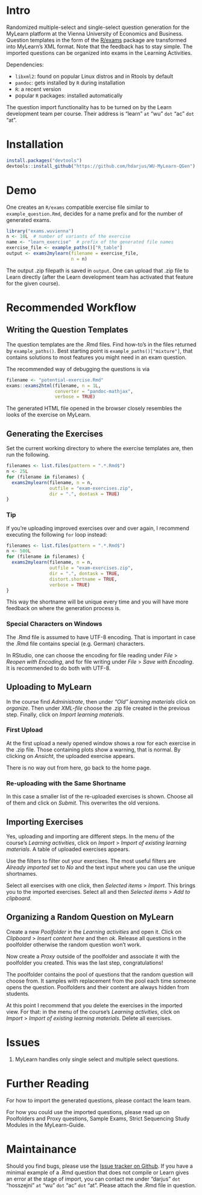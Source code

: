# Intro

Randomized multiple-select and single-select question generation for the
MyLearn platform at the Vienna University of Economics and Business.
Question templates in the form of the [R/exams](http://www.r-exams.org/)
package are transformed into MyLearn’s XML format. Note that the
feedback has to stay simple. The imported questions can be organized
into exams in the Learning Activities.

Dependencies:

  - `libxml2`: found on popular Linux distros and in Rtools by default
  - `pandoc`: gets installed by `R` during installation
  - `R`: a recent version
  - popular `R` packages: installed automatically

The question import functionality has to be turned on by the Learn
development team per course. Their address is “learn” `at` “wu” `dot`
“ac” `dot` “at”.

# Installation

``` r
install.packages("devtools")
devtools::install_github("https://github.com/hdarjus/WU-MyLearn-QGen")
```

# Demo

One creates an `R/exams` compatible exercise file similar to
`example_question.Rmd`, decides for a name prefix and for the number of
generated exams.

``` r
library("exams.wuvienna")
n <- 10L  # number of variants of the exercise
name <- "learn_exercise"  # prefix of the generated file names
exercise_file <- example_paths()["R_table"]
output <- exams2mylearn(filename = exercise_file,
                        n = n)
```

The output .zip filepath is saved in `output`. One can upload that .zip
file to Learn directly (after the Learn development team has activated
that feature for the given course).

# Recommended Workflow

## Writing the Question Templates

The question templates are the .Rmd files. Find how-to’s in the files
returned by `example_paths()`. Best starting point is
`example_paths()["mixture"]`, that contains solutions to most features
you might need in an exam question.

The recommended way of debugging the questions is via

``` r
filename <- "potential-exercise.Rmd"
exams::exams2html(filename, n = 1L,
                  converter = "pandoc-mathjax",
                  verbose = TRUE)
```

The generated HTML file opened in the browser closely resembles the
looks of the exercise on MyLearn.

## Generating the Exercises

Set the current working directory to where the exercise templates are,
then run the following.

``` r
filenames <- list.files(pattern = ".*.Rmd$")
n <- 25L
for (filename in filenames) {
  exams2mylearn(filename, n = n,
                outfile = "exam-exercises.zip",
                dir = ".", dontask = TRUE)
}
```

### Tip

If you’re uploading improved exercises over and over again, I recommend
executing the following `for` loop instead:

``` r
filenames <- list.files(pattern = ".*.Rmd$")
n <- 500L
for (filename in filenames) {
  exams2mylearn(filename, n = n,
                outfile = "exam-exercises.zip",
                dir = ".", dontask = TRUE,
                distort.shortname = TRUE,
                verbose = TRUE)
}
```

This way the shortname will be unique every time and you will have more
feedback on where the generation process is.

### Special Characters on Windows

The .Rmd file is assumed to have UTF-8 encoding. That is important in
case the .Rmd file contains special (e.g. German) characters.

In RStudio, one can choose the encoding for file reading under *File* \>
*Reopen with Encoding*, and for file writing under *File* \> *Save with
Encoding*. It is recommended to do both with UTF-8.

## Uploading to MyLearn

In the course find *Administrate*, then under *“Old” learning materials*
click on *organize*. Then under *XML-file* choose the .zip file created
in the previous step. Finally, click on *Import learning materials*.

### First Upload

At the first upload a newly opened window shows a row for each exercise
in the .zip file. Those containing plots show a warning, that is normal.
By clicking on *Ansicht*, the uploaded exercise appears.

There is no way out from here, go back to the home page.

### Re-uploading with the Same Shortname

In this case a smaller list of the re-uploaded exercises is shown.
Choose all of them and click on *Submit*. This overwrites the old
versions.

## Importing Exercises

Yes, uploading and importing are different steps. In the menu of the
course’s *Learning activities*, click on *Import* \> *Import of existing
learning materials*. A table of uploaded exercises appears.

Use the filters to filter out your exercises. The most useful filters
are *Already imported* set to *No* and the text input where you can use
the unique shortnames.

Select all exercises with one click, then *Selected items* \> *Import*.
This brings you to the imported exercises. Select all and then *Selected
items* \> *Add to clipboard*.

## Organizing a Random Question on MyLearn

Create a new *Poolfolder* in the *Learning activities* and open it.
Click on *Clipboard* \> *Insert content here* and then *ok*. Release all
questions in the poolfolder otherwise the random question won’t work.

Now create a *Proxy* outside of the poolfolder and associate it with the
poolfolder you created. This was the last step, congratulations\!

The poolfolder contains the pool of questions that the random question
will choose from. It samples with replacement from the pool each time
someone opens the question. Poolfolders and their content are always
hidden from students.

At this point I recommend that you delete the exercises in the imported
view. For that: in the menu of the course’s *Learning activities*, click
on *Import* \> *Import of existing learning materials*. Delete all
exercises.

# Issues

1.  MyLearn handles only single select and multiple select questions.

# Further Reading

For how to import the generated questions, please contact the learn
team.

For how you could use the imported questions, please read up on
Poolfolders and Proxy questions, Sample Exams, Strict Sequencing Study
Modules in the MyLearn-Guide.

# Maintainance

Should you find bugs, please use the [Issue tracker on
Github](https://github.com/hdarjus/WU-MyLearn-QGen/issues). If you have
a minimal example of a .Rmd question that does not compile or Learn
gives an error at the stage of import, you can contact me under “darjus”
`dot` “hosszejni” `at` “wu” `dot` “ac” `dot` “at”. Please attach the
.Rmd file in question.

